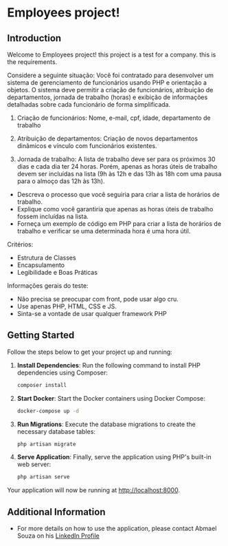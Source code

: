 # Employees project!

## Introduction

Welcome to Employees project! this project is a test for a company.
this is the requirements.

Considere a seguinte situação:
Você foi contratado para desenvolver um sistema de gerenciamento de funcionários usando PHP e orientação a objetos. O
sistema deve permitir a criação de funcionários, atribuição de departamentos, jornada de trabalho (horas) e exibição de
informações detalhadas sobre cada funcionário de forma simplificada.

1) Criação de funcionários: Nome, e-mail, cpf, idade, departamento de trabalho

2) Atribuição de departamentos: Criação de novos departamentos dinâmicos e vínculo com funcionários existentes.

3) Jornada de trabalho:
   A lista de trabalho deve ser para os próximos 30 dias e cada dia ter 24 horas. Porém, apenas as horas úteis de
   trabalho devem ser incluídas na lista (9h às 12h e das 13h às 18h com uma pausa para o almoço das 12h às 13h).

- Descreva o processo que você seguiria para criar a lista de horários de trabalho.
- Explique como você garantiria que apenas as horas úteis de trabalho fossem incluídas na lista.
- Forneça um exemplo de código em PHP para criar a lista de horários de trabalho e verificar se uma determinada hora é
  uma hora útil.

Critérios:

- Estrutura de Classes
- Encapsulamento
- Legibilidade e Boas Práticas

Informações gerais do teste:

- Não precisa se preocupar com front, pode usar algo cru.
- Use apenas PHP, HTML, CSS e JS.
- Sinta-se a vontade de usar qualquer framework PHP

## Getting Started

Follow the steps below to get your project up and running:

1. **Install Dependencies**: Run the following command to install PHP dependencies using Composer:
    ```bash
    composer install
    ```

2. **Start Docker**: Start the Docker containers using Docker Compose:
    ```bash
    docker-compose up -d
    ```

3. **Run Migrations**: Execute the database migrations to create the necessary database tables:
    ```bash
    php artisan migrate
    ```

4. **Serve Application**: Finally, serve the application using PHP's built-in web server:
    ```bash
    php artisan serve
    ```

Your application will now be running at [http://localhost:8000](http://localhost:8000).

## Additional Information

- For more details on how to use the application, please contact Abmael Souza on
  his [LinkedIn Profile](https://www.linkedin.com/in/abmael-souza-126879178/)
